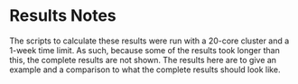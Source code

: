 # Results Notes

The scripts to calculate these results were run with a 20-core cluster and a 1-week time limit. As such, because some of the results took longer than this, the complete results are not shown. The results here are to give an example and a comparison to what the complete results should look like.

